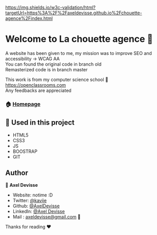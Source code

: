 https://img.shields.io/w3c-validation/html?targetUrl=https%3A%2F%2Faxeldevisse.github.io%2Fchouette-agence%2Findex.html  

# Welcome to La chouette agence 👋  

A website has been given to me, my mission was to improve SEO and accessibility -> WCAG AA  
You can found the original code in branch old  
Remasterized code is in branch master  

This work is from my computer science school 🏫 https://openclassrooms.com  
Any feedbacks are appreciated


### 🏠 [Homepage](https://axeldevisse.github.io/chouette-agence/index.html)

## 🔨 Used in this project

* HTML5
* CSS3
* JS
* BOOSTRAP
* GIT



## Author

👤 **Axel Devisse**

* Website: notime :D
* Twitter: [@kavije](https://twitter.com/kavije)
* Github: [@AxelDevisse](https://github.com/AxelDevisse)
* LinkedIn: [@Axel Devisse](https://linkedin.com/in/axel-devisse-253941195/)
* Mail : axeldevisse@gmail.com 💬


Thanks for reading ❤️